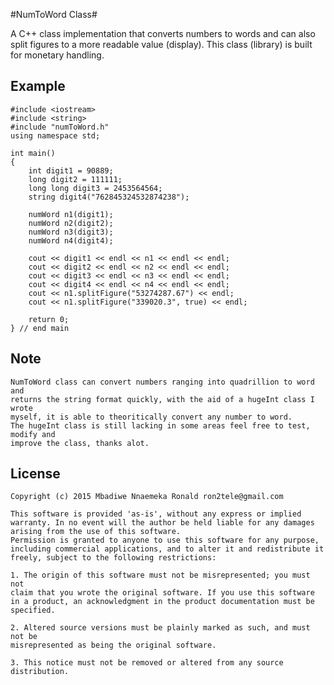 #NumToWord Class#


A C++ class implementation that converts numbers to words and can also split figures to a more readable value (display). This class (library) is built for monetary handling.


Example
---------



    
    #include <iostream>
	#include <string>
	#include "numToWord.h"
	using namespace std;

	int main()
	{
		int digit1 = 90889;
		long digit2 = 111111;
		long long digit3 = 2453564564;
		string digit4("762845324532874238");
		
		numWord n1(digit1);
		numWord n2(digit2);
		numWord n3(digit3);
		numWord n4(digit4);
		
		cout << digit1 << endl << n1 << endl << endl;
		cout << digit2 << endl << n2 << endl << endl;
		cout << digit3 << endl << n3 << endl << endl;
		cout << digit4 << endl << n4 << endl << endl;
		cout << n1.splitFigure("53274287.67") << endl;
		cout << n1.splitFigure("339020.3", true) << endl;
		
		return 0;
	} // end main

Note
------

	NumToWord class can convert numbers ranging into quadrillion to word and 
	returns the string format quickly, with the aid of a hugeInt class I wrote
	myself, it is able to theoritically convert any number to word.
	The hugeInt class is still lacking in some areas feel free to test, modify and
	improve the class, thanks alot.
	

License
----------
    Copyright (c) 2015 Mbadiwe Nnaemeka Ronald ron2tele@gmail.com

    This software is provided 'as-is', without any express or implied
    warranty. In no event will the author be held liable for any damages
    arising from the use of this software.
    Permission is granted to anyone to use this software for any purpose,
    including commercial applications, and to alter it and redistribute it
    freely, subject to the following restrictions:
    
    1. The origin of this software must not be misrepresented; you must not
    claim that you wrote the original software. If you use this software
    in a product, an acknowledgment in the product documentation must be
    specified.
    
    2. Altered source versions must be plainly marked as such, and must not be
    misrepresented as being the original software.
    
    3. This notice must not be removed or altered from any source distribution.
        
        
